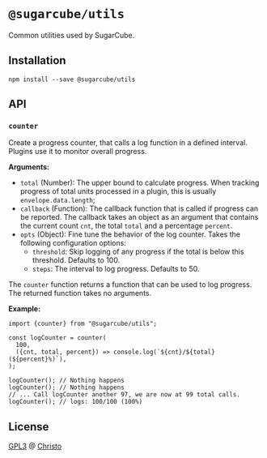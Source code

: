 # `@sugarcube/utils`

Common utilities used by SugarCube.

## Installation

```
npm install --save @sugarcube/utils
```

## API

### `counter`

Create a progress counter, that calls a log function in a defined interval. Plugins use it to monitor overall progress.

**Arguments:**

- `total` (Number): The upper bound to calculate progress. When tracking progress of total units processed in a plugin, this is usually `envelope.data.length`;
- `callback` (Function): The callback function that is called if progress can be reported. The callback takes an object as an argument that contains the current count `cnt`, the total `total` and a percentage `percent`.
- `opts` (Object): Fine tune the behavior of the log counter. Takes the following configuration options:
  - `threshold`: Skip logging of any progress if the total is below this threshold. Defaults to 100.
  - `steps`: The interval to log progress. Defaults to 50.

The `counter` function returns a function that can be used to log progress. The returned function takes no arguments.

**Example:**

```
import {counter} from "@sugarcube/utils";

const logCounter = counter(
  100,
  ({cnt, total, percent}) => console.log(`${cnt}/${total} (${percent}%)`),
);

logCounter(); // Nothing happens
logCounter(); // Nothing happens
// ... Call logCounter another 97, we are now at 99 total calls.
logCounter(); // logs: 100/100 (100%)
```

## License

[GPL3](./LICENSE) @ [Christo](christo@cryptodrunks.net)
